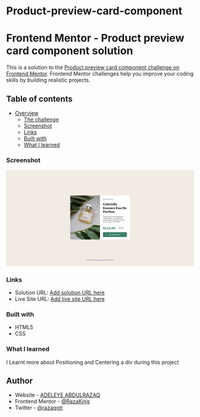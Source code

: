 # Product-preview-card-component
# Frontend Mentor - Product preview card component solution

This is a solution to the [Product preview card component challenge on Frontend Mentor](https://www.frontendmentor.io/challenges/product-preview-card-component-GO7UmttRfa). Frontend Mentor challenges help you improve your coding skills by building realistic projects. 

## Table of contents

- [Overview](#overview)
  - [The challenge](#the-challenge)
  - [Screenshot](#screenshot)
  - [Links](#links)
  - [Built with](#built-with)
  - [What I learned](#what-i-learned)
  


### Screenshot

![](./screenshot.png)



### Links

- Solution URL: [Add solution URL here](https://your-solution-url.com)
- Live Site URL: [Add live site URL here](https://your-live-site-url.com)



### Built with

 - HTML5 
 - CSS 



### What I learned
I Learnt more about Positioning and Centering a div during this project


## Author

- Website - [ADELEYE ABDULRAZAQ](https://www.your-site.com)
- Frontend Mentor - [@RazaKing](https://www.frontendmentor.io/profile/yourusername)
- Twitter - [@razaqotr](https://www.twitter.com/razaqotr)


